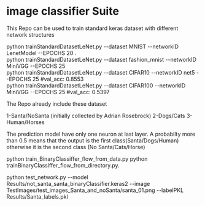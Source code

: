 # image classifier Suite

This Repo can be used to train standard keras dataset with different network structures

python trainStandardDatasetLeNet.py --dataset MNIST  --networkID  LenetModel --EPOCHS 20 .  <br />
python trainStandardDatasetLeNet.py  --dataset fashion_mnist --networkID MiniVGG --EPOCHS 25  <br />
python trainStandardDatasetLeNet.py  --dataset CIFAR10 --networkID net5  --EPOCHS 25    #val_acc: 0.8553  <br />
python trainStandardDatasetLeNet.py  --dataset CIFAR100 --networkID MiniVGG  --EPOCHS 25  #val_acc: 0.5397  <br />


The Repo already include these dataset

1-Santa/NoSanta     (initially collected  by  Adrian Rosebrock) 
2-Dogs/Cats
3-Human/Horses


The prediction model have only one neuron at last layer. A probabilty more than 0.5 means that the output is the first class(Santa/Dogs/Human) otherwise it is the second class (No Santa/Cats/Horse)


python train_BinaryClassiffer_flow_from_data.py
python trainBinaryClassiffer_flow_from_directory.py.   


python test_network.py --model Results/not_santa_santa_binaryClassifier.keras2  --image TestImages/test_images_Santa_and_noSanta/santa_01.png --labelPKL Results/Santa_labels.pkl
